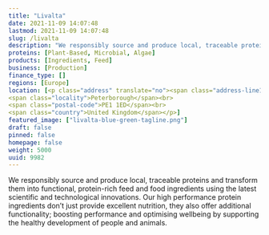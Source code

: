 ```yaml
---
title: "Livalta"
date: 2021-11-09 14:07:48
lastmod: 2021-11-09 14:07:48
slug: /livalta
description: "We responsibly source and produce local, traceable proteins and transform them into functional, protein-rich feed and food ingredients using the latest scientific and technological innovations. Our high performance protein ingredients don’t just provide excellent nutrition, they also offer additional functionality; boosting performance and optimising wellbeing by supporting the healthy development of people and animals."
proteins: [Plant-Based, Microbial, Algae]
products: [Ingredients, Feed]
business: [Production]
finance_type: []
regions: [Europe]
location: [<p class="address" translate="no"><span class="address-line1">Rivergate</span><br>
<span class="locality">Peterborough</span><br>
<span class="postal-code">PE1 1ED</span><br>
<span class="country">United Kingdom</span></p>]
featured_image: ["livalta-blue-green-tagline.png"]
draft: false
pinned: false
homepage: false
weight: 5000
uuid: 9982
---
```

<p>We responsibly source and produce local, traceable proteins and transform them into functional, protein-rich feed and food ingredients using the latest scientific and technological innovations. Our high performance protein ingredients don’t just provide excellent nutrition, they also offer additional functionality; boosting performance and optimising wellbeing by supporting the healthy development of people and animals.</p>

